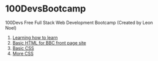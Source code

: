 # 100DevsBootcamp
100Devs Free Full Stack Web Development Bootcamp (Created by Leon Noel)

<ol>
  <li><a href="https://www.coursera.org/learn/learning-how-to-learn">Learning how to learn</a></li>
   <li><a href="https://github.com/ArnoldPires/100DevsBootcamp/tree/main/class02-materials/bbc-site">Basic HTML for BBC front page site</a></li>
   <li><a href="https://github.com/ArnoldPires/100DevsBootcamp/tree/main/class03-materials">Basic CSS</a></li>
   <li><a href="#">More CSS</a></li>
 </ol>
